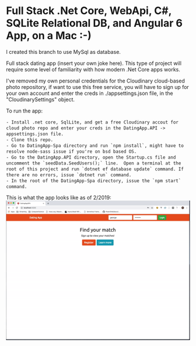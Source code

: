 # Full Stack .Net Core, WebApi, C#, SQLite Relational DB, and Angular 6 App, on a Mac :-)

I created this branch to use MySql as database.

Full stack dating app (insert your own joke here).  This type of project will require some level of familiarity with how modern .Net Core apps works.

I've removed my own personal credentials for the Cloudinary cloud-based photo repository, if want to use this free service, you will have to sign up for your own account and enter the creds in ./appsettings.json file, in the "CloudinarySettings" object.

To run the app:

    - Install .net core, SqlLite, and get a free Cloudinary accout for cloud photo repo and enter your creds in the DatingApp.API -> appsettings.json file.
    - Clone this repo.
    - Go to DatingApp-Spa directory and run `npm install`, might have to resolve node-sass issue if you're on bsd based OS.
    - Go to the DatingApp.API directory, open the Startup.cs file and uncomment the `seedData.SeedUsers();` line.  Open a terminal at the root of this project and run `dotnet ef database update` command. If there are no errors, issue `dotnet run` command.
    - In the root of the DatingApp-Spa directory, issue the `npm start` command.

This is what the app looks like as of 2/2019:
![ss1](/DatingApp-SPA/src/assets/ReadMeImages/dating_app.gif)
